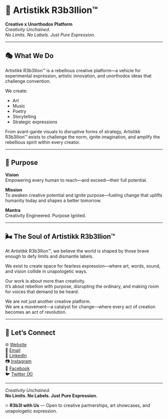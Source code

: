 # 🎨 Artistikk R3b3llion™
**Creative x Unorthodox Platform**  
*Creativity Unchained.*  
*No Limits. No Labels. Just Pure Expression.*

---

## 🎭 What We Do
Artistikk R3b3llion™ is a rebellious creative platform—a vehicle for experimental expression, artistic innovation, and unorthodox ideas that challenge convention.  

We create:  
- Art  
- Music  
- Poetry  
- Storytelling  
- Strategic expressions  

From avant-garde visuals to disruptive forms of strategy, Artistikk R3b3llion™ exists to challenge the norm, ignite imagination, and amplify the rebellious spirit within every creator.

---

## 🎯 Purpose  

**Vision**  
Empowering every human to reach—and exceed—their full potential.  

**Mission**  
To awaken creative potential and ignite purpose—fueling change that uplifts humanity today and shapes a better tomorrow.  

**Mantra**  
Creativity Engineered. Purpose Ignited.  

---

## 🌬️ The Soul of Artistikk R3b3llion™
At Artistikk R3b3llion™, we believe the world is shaped by those brave enough to defy limits and dismantle labels.  

We exist to create space for fearless expression—where art, words, sound, and vision collide in unapologetic ways.  

Our work is about more than creativity.  
It’s about rebellion with purpose, disrupting the ordinary, and making room for voices that demand to be heard.  

We are not just another creative platform.  
We are a movement—a catalyst for change—where every act of creation becomes an act of revolution.  

---

## 🤝 Let’s Connect  
🌐 [Website](https://www.jasminelewis.tech)  
📧 [Email](mailto:jasmine.lewis@artistikrebellion.us)  
💼 [LinkedIn](https://linkedin.com/company/artistikk-rebellion)  
📷 [Instagram](https://instagram.com/)  
📖 [Facebook](https://facebook.com/)  
🐦 [Twitter (X)](https://twitter.com/)  

---

*Creativity Unchained.*  
**No Limits. No Labels. Just Pure Expression.**  

🔥 **R3b3l with Us** — Open to creative partnerships, art showcases, and unapologetic expression.
